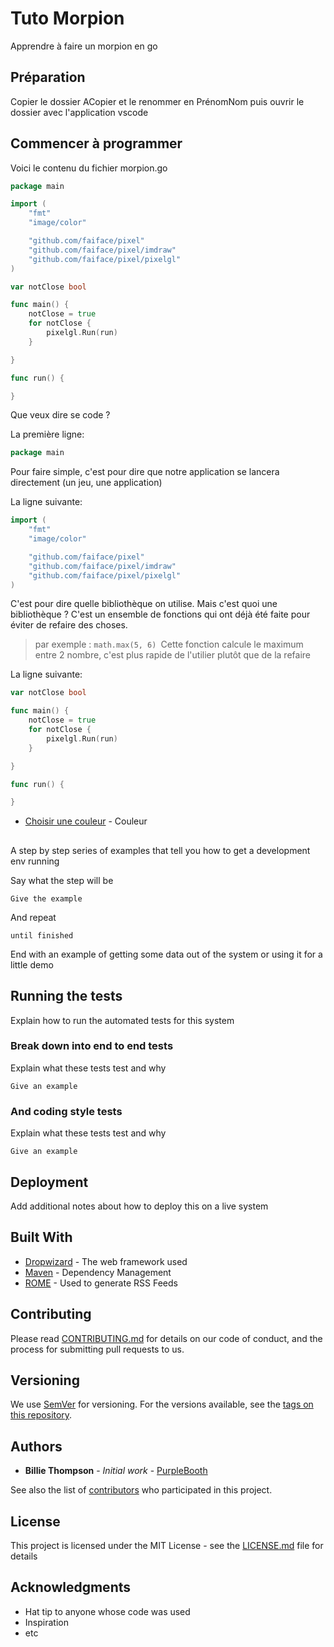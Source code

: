 # Tuto Morpion

Apprendre à faire un morpion en go

## Préparation

Copier le dossier ACopier et le renommer en PrénomNom
puis ouvrir le dossier avec l'application vscode

## Commencer à programmer

Voici le contenu du fichier morpion.go

```go
package main

import (
	"fmt"
	"image/color"

	"github.com/faiface/pixel"
	"github.com/faiface/pixel/imdraw"
	"github.com/faiface/pixel/pixelgl"
)

var notClose bool

func main() {
	notClose = true
	for notClose {
		pixelgl.Run(run)
	}

}

func run() {

}

```

Que veux dire se code ?

La première ligne: 

```go
package main
```
Pour faire simple, c'est pour dire que notre application se lancera directement (un jeu, une application)


La ligne suivante:

```go
import (
	"fmt"
	"image/color"

	"github.com/faiface/pixel"
	"github.com/faiface/pixel/imdraw"
	"github.com/faiface/pixel/pixelgl"
)
```
C'est pour dire quelle bibliothèque on utilise.
Mais c'est quoi une bibliothèque ?
C'est un ensemble de fonctions qui ont déjà été faite pour éviter de refaire des choses.
>	par exemple : ```math.max(5, 6) ```Cette fonction calcule le maximum entre 2 nombre, c'est plus rapide de l'utilier plutôt que de la refaire




La ligne suivante:

```go
var notClose bool
```

```go
func main() {
	notClose = true
	for notClose {
		pixelgl.Run(run)
	}

}
```

```go
func run() {

}

```



* [Choisir une couleur](https://www.w3schools.com/colors/colors_picker.asp) - Couleur

##

A step by step series of examples that tell you how to get a development env running

Say what the step will be

```
Give the example
```

And repeat

```
until finished
```

End with an example of getting some data out of the system or using it for a little demo

## Running the tests

Explain how to run the automated tests for this system

### Break down into end to end tests

Explain what these tests test and why

```
Give an example
```

### And coding style tests

Explain what these tests test and why

```
Give an example
```

## Deployment

Add additional notes about how to deploy this on a live system

## Built With

* [Dropwizard](http://www.dropwizard.io/1.0.2/docs/) - The web framework used
* [Maven](https://maven.apache.org/) - Dependency Management
* [ROME](https://rometools.github.io/rome/) - Used to generate RSS Feeds

## Contributing

Please read [CONTRIBUTING.md](https://gist.github.com/PurpleBooth/b24679402957c63ec426) for details on our code of conduct, and the process for submitting pull requests to us.

## Versioning

We use [SemVer](http://semver.org/) for versioning. For the versions available, see the [tags on this repository](https://github.com/your/project/tags). 

## Authors

* **Billie Thompson** - *Initial work* - [PurpleBooth](https://github.com/PurpleBooth)

See also the list of [contributors](https://github.com/your/project/contributors) who participated in this project.

## License

This project is licensed under the MIT License - see the [LICENSE.md](LICENSE.md) file for details

## Acknowledgments

* Hat tip to anyone whose code was used
* Inspiration
* etc